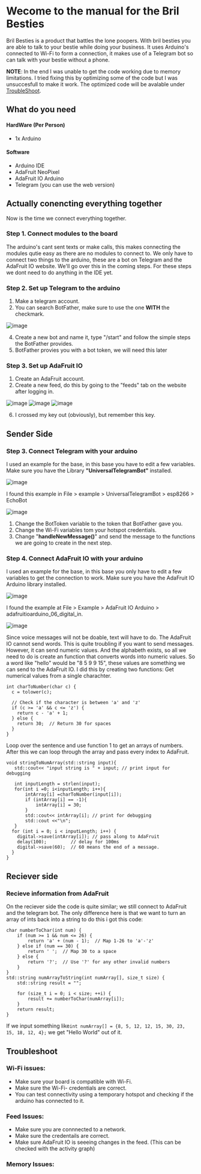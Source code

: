 # Wecome to the manual for the Bril Besties
Bril Besties is a product that battles the lone poopers. With bril besties you are able to talk to your bestie while doing your business.
It uses Arduino's connected to Wi-Fi to form a connection, it makes use of a Telegram bot so can talk with your bestie without a phone.

**NOTE**: In the end I was unable to get the code working due to memory limitations. I tried fixing this by optimizing some of the code but I was unsuccesfull to make it work. The optimized code will be avalable under [TroubleShoot]((https://github.com/YeBoiVoid/IoTManualBrilBestie/blob/main/Troubleshoot)).
## What do you need
#### HardWare (Per Person)
- 1x Arduino
#### Software
- Arduino IDE
- AdaFruit NeoPixel
- AdaFruit IO Arduino
- Telegram (you can use the web version)
## Actually conencting everything together
Now is the time we connect everything together. 
 ### Step 1. Connect modules to the board
 The arduino's cant sent texts or make calls, this makes connecting the modules qutie easy as there are no modules to connect to. We only have to connect two things to the arduino, these are a bot on Telegram and the AdaFruit IO website. We'll go over this in the coming steps. For these steps we dont need to do anything in the IDE yet.
 
### Step 2. Set up Telegram to the arduino
1. Make a telegram account.
2. You can search BotFather, make sure to use the one **WITH** the checkmark.

![image](https://github.com/user-attachments/assets/a9fa2e64-e224-4712-9bf1-dbe8c3a49779)

4. Create a new bot and name it, type "/start" and follow the simple steps the BotFather provides.
5. BotFather provies you with a bot token, we will need this later

### Step 3. Set up AdaFruit IO
1. Create an AdaFruit account.
3. Create a new feed, do this by going to the "feeds" tab on the website after logging in.

![image](https://github.com/user-attachments/assets/231757ce-a14f-4ee8-bb11-a33895e6299e)
![image](https://github.com/user-attachments/assets/872ea3e4-3780-44e6-b609-47569a6bb746)
![image](https://github.com/user-attachments/assets/ef20c74d-50df-4760-aae7-897fad035bee)

6. I crossed my key out (obviously), but remember this key.

## Sender Side
### Step 3. Connect Telegram with your arduino
I used an example for the base, in this base you have to edit a few variables. Make sure you have the Library **"UniversalTelegramBot"** installed.

![image](https://github.com/user-attachments/assets/0f566916-64c3-48e8-9f03-9ab2f1821875)

I found this example in File > example > UniversalTelegramBot > esp8266 > EchoBot

![image](https://github.com/user-attachments/assets/efa711cc-b685-4664-adca-6f786b4fe4a2)

1. Change the BotToken variable to the token that BotFather gave you.
2. Change the Wi-Fi variables tom your hotspot credentials.
3. Change "**handleNewMessage()**" and send the message to the functions we are going to create in the next step.

### Step 4. Connect AdaFruit IO with your arduino
I used an example for the base, in this base you only have to edit a few variables to get the connection to work. Make sure you have the AdaFruit IO Arduino library installed. 

![image](https://github.com/user-attachments/assets/312e62e5-8b08-4fd1-9caa-d69f28b0af23)

I found the example at File > Example > AdaFruit IO Arduino > adafruitioarduino_06_digital_in.

![image](https://github.com/user-attachments/assets/49a2d86c-5fcc-4d9a-9d29-d7fdf06cf58e)

Since voice messages will not be doable, text will have to do. The AdaFruit IO cannot send words. This is quite troubling if you want to send messages. However, it can send numeric values. And the alphabeth exists, so all we need to do is create an function that converts words into numeric values. So a word like "hello" would be "8 5 9 9 15", these values are something we can send to the AdaFruit IO.
I did this by creating two functions:
Get numerical values from a single charachter.

```
int charToNumber(char c) {
  c = tolower(c);

  // Check if the character is between 'a' and 'z'
  if (c >= 'a' && c <= 'z') {
    return c - 'a' + 1;
  } else {
    return 30;  // Return 30 for spaces 
  }
}
```

Loop over the sentence and use function 1 to get an arrays of numbers.
After this we can loop through the array and pass every index to AdaFruit.

```
void stringToNumArray(std::string input){
   std::cout<< "input string is " + input; // print input for debugging

   int inputLength = strlen(input);
   for(int i =0; i<inputLength; i++){
       intArray[i] =charToNumber(input[i]);
       if (intArray[i] == -1){
           intArray[i] = 30;
       }
       std::cout<< intArray[i]; // print for debugging
       std::cout <<"\n";
   }
  for (int i = 0; i < inputLength; i++) {
    digital->save(intArray[i]); // pass along to AdaFruit
    delay(100);         // delay for 100ms
    digital->save(60);  // 60 means the end of a message.
  }
}
```
## Reciever side
### Recieve information from AdaFruit
On the reciever side the code is quite similar; we still connect to AdaFruit and the telegram bot. The only difference here is that we want to turn an array of ints back into a string to do this i got this code:
```
char numberToChar(int num) {
    if (num >= 1 && num <= 26) {
        return 'a' + (num - 1);  // Map 1-26 to 'a'-'z'
    } else if (num == 30) {
        return ' ';  // Map 30 to a space
    } else {
        return '?';  // Use '?' for any other invalid numbers
    }
}
std::string numArrayToString(int numArray[], size_t size) {
    std::string result = "";
    
    for (size_t i = 0; i < size; ++i) {
        result += numberToChar(numArray[i]);  
    }
    return result;
}

```
If we input something like```int numArray[] = {8, 5, 12, 12, 15, 30, 23, 15, 18, 12, 4};``` we get "Hello World" out of it.

## Troubleshoot
### Wi-Fi issues:
- Make sure your board is compatible with Wi-Fi.
- Make sure the Wi-Fi- credentials are correct.
- You can test connectivity using a temporary hotspot and checking if the arduino has connected to it.
### Feed Issues:
- Make sure you are connnected to a network.
- Make sure the credentails are correct.
- Make sure AdaFruit IO is seeeing changes in the feed. (This can be checked with the activity graph)
### Memory Issues:


